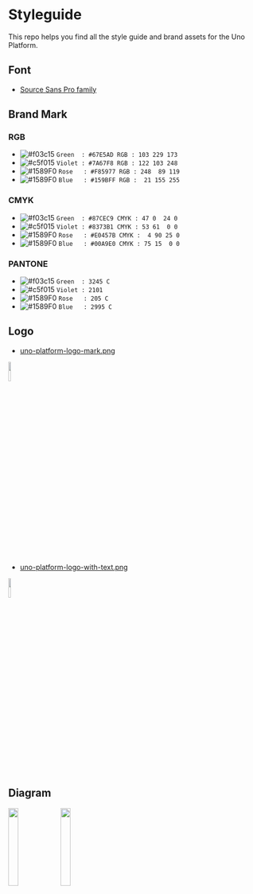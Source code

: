 # Styleguide

This repo helps you find all the style guide and brand assets for the Uno Platform.

## Font

* [Source Sans Pro family](https://fonts.google.com/specimen/Source+Sans+Pro)

## Brand Mark

### RGB

- ![#f03c15](https://placehold.it/15/67E5AD/000000?text=+) `Green  : #67E5AD RGB : 103 229 173`
- ![#c5f015](https://placehold.it/15/7A67F8/000000?text=+) `Violet : #7A67F8 RGB : 122 103 248`
- ![#1589F0](https://placehold.it/15/F85977/000000?text=+) `Rose   : #F85977 RGB : 248  89 119`
- ![#1589F0](https://placehold.it/15/159BFF/000000?text=+) `Blue   : #159BFF RGB :  21 155 255`


### CMYK

- ![#f03c15](https://placehold.it/15/87CEC9/000000?text=+) `Green  : #87CEC9 CMYK : 47 0  24 0`
- ![#c5f015](https://placehold.it/15/8373B1/000000?text=+) `Violet : #8373B1 CMYK : 53 61  0 0`
- ![#1589F0](https://placehold.it/15/E0457B/000000?text=+) `Rose   : #E0457B CMYK :  4 90 25 0`
- ![#1589F0](https://placehold.it/15/00A9E0/000000?text=+) `Blue   : #00A9E0 CMYK : 75 15  0 0`


### PANTONE


- ![#f03c15](https://placehold.it/15/7CE0D3/000000?text=+) `Green  : 3245 C`
- ![#c5f015](https://placehold.it/15/8a75d1/000000?text=+) `Violet : 2101 `
- ![#1589F0](https://placehold.it/15/E0457B/000000?text=+) `Rose   : 205 C`
- ![#1589F0](https://placehold.it/15/00A9E0/000000?text=+) `Blue   : 2995 C`


## Logo
* [uno-platform-logo-mark.png](logo/uno-platform-logo-mark.png)
<img src = 'logo/uno-platform-logo-mark.png' width="10%" height="10%">

* [uno-platform-logo-with-text.png](logo/uno-platform-logo-with-text.png)
<img src = 'logo/uno-platform-logo-with-text.png' width="10%" height="10%">

## Diagram

<img src = 'diagrams/uno-platform-architecture.png' width = '20%' height = '20%'>

<img src = 'diagrams/xamarin-forms-webassembly-renderer.png' width = '20%' height = '20%'>
